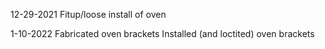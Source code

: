 12-29-2021
Fitup/loose install of oven

1-10-2022
Fabricated oven brackets
Installed (and loctited) oven brackets

